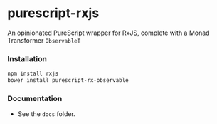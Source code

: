 # purescript-rxjs
An opinionated PureScript wrapper for RxJS, complete with a Monad Transformer `ObservableT`


### Installation

```bash
npm install rxjs
bower install purescript-rx-observable
```

### Documentation

- See the `docs` folder.
